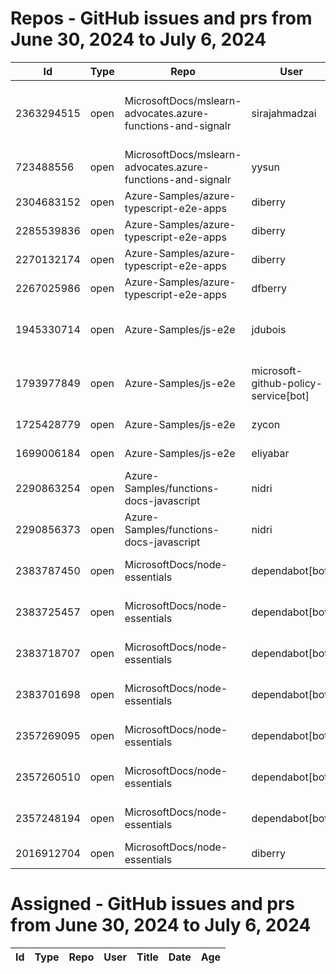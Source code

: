 # Repos - GitHub issues and prs from June 30, 2024 to July 6, 2024
|Id|Type|Repo|User|Title|Date|Age|
|--|--|--|--|--|--|--|
|2363294515|open|MicrosoftDocs/mslearn-advocates.azure-functions-and-signalr|sirajahmadzai| [ Enable real-time updates in a web application using Azure Functions and SignalR Service Exercise Deployment Fails](https://api.github.com/repos/MicrosoftDocs/mslearn-advocates.azure-functions-and-signalr/issues/90)|2024-06-20T00:34:49Z|16|
|723488556|open|MicrosoftDocs/mslearn-advocates.azure-functions-and-signalr|yysun| [connection.send vs axios](https://api.github.com/repos/MicrosoftDocs/mslearn-advocates.azure-functions-and-signalr/issues/16)|2020-10-16T19:42:14Z|1359|
|2304683152|open|Azure-Samples/azure-typescript-e2e-apps|diberry| [README updates](https://api.github.com/repos/Azure-Samples/azure-typescript-e2e-apps/issues/66)|2024-05-19T16:20:09Z|48|
|2285539836|open|Azure-Samples/azure-typescript-e2e-apps|diberry| [Azure SQL quickstarts](https://api.github.com/repos/Azure-Samples/azure-typescript-e2e-apps/issues/64)|2024-05-08T12:58:54Z|59|
|2270132174|open|Azure-Samples/azure-typescript-e2e-apps|diberry| [Assistant function call](https://api.github.com/repos/Azure-Samples/azure-typescript-e2e-apps/issues/63)|2024-04-29T22:58:49Z|68|
|2267025986|open|Azure-Samples/azure-typescript-e2e-apps|dfberry| [Convert eslintignore to eslint "ignores" property](https://api.github.com/repos/Azure-Samples/azure-typescript-e2e-apps/issues/62)|2024-04-27T13:52:38Z|70|
|1945330714|open|Azure-Samples/js-e2e|jdubois| [This repo doesn't meet the "durable ownership minimums" for Microsoft compliance](https://api.github.com/repos/Azure-Samples/js-e2e/issues/55)|2023-10-16T14:19:48Z|264|
|1793977849|open|Azure-Samples/js-e2e|microsoft-github-policy-service[bot]| [FabricBot: Onboarding to GitOps.ResourceManagement because of FabricBot decommissioning](https://api.github.com/repos/Azure-Samples/js-e2e/issues/54)|2023-07-07T18:01:49Z|365|
|1725428779|open|Azure-Samples/js-e2e|zycon| [Method changed to beginStart](https://api.github.com/repos/Azure-Samples/js-e2e/issues/53)|2023-05-25T09:20:31Z|408|
|1699006184|open|Azure-Samples/js-e2e|eliyabar| [Update create-vm.js](https://api.github.com/repos/Azure-Samples/js-e2e/issues/52)|2023-05-07T10:47:32Z|426|
|2290863254|open|Azure-Samples/functions-docs-javascript|nidri| [Update README.md to update references to http triggers](https://api.github.com/repos/Azure-Samples/functions-docs-javascript/issues/9)|2024-05-11T11:56:21Z|56|
|2290856373|open|Azure-Samples/functions-docs-javascript|nidri| [Update httpTriggerRoute.js to use 'context' instead of 'console' for …](https://api.github.com/repos/Azure-Samples/functions-docs-javascript/issues/8)|2024-05-11T11:47:20Z|56|
|2383787450|open|MicrosoftDocs/node-essentials|dependabot[bot]| [chore(deps-dev): bump eslint from 8.57.0 to 9.6.0 in /nodejs-files](https://api.github.com/repos/MicrosoftDocs/node-essentials/issues/129)|2024-07-01T12:57:31Z|5|
|2383725457|open|MicrosoftDocs/node-essentials|dependabot[bot]| [chore(deps-dev): bump eslint from 9.4.0 to 9.6.0 in /nodejs-debug](https://api.github.com/repos/MicrosoftDocs/node-essentials/issues/128)|2024-07-01T12:30:56Z|5|
|2383718707|open|MicrosoftDocs/node-essentials|dependabot[bot]| [chore(deps-dev): bump eslint from 8.57.0 to 9.6.0 in /nodejs-intro](https://api.github.com/repos/MicrosoftDocs/node-essentials/issues/127)|2024-07-01T12:27:51Z|5|
|2383701698|open|MicrosoftDocs/node-essentials|dependabot[bot]| [chore(deps-dev): bump eslint from 8.57.0 to 9.6.0 in /nodejs-http](https://api.github.com/repos/MicrosoftDocs/node-essentials/issues/126)|2024-07-01T12:20:01Z|5|
|2357269095|open|MicrosoftDocs/node-essentials|dependabot[bot]| [chore(deps-dev): bump eslint from 8.57.0 to 9.5.0 in /nodejs-http](https://api.github.com/repos/MicrosoftDocs/node-essentials/issues/125)|2024-06-17T12:49:26Z|19|
|2357260510|open|MicrosoftDocs/node-essentials|dependabot[bot]| [chore(deps-dev): bump eslint from 8.57.0 to 9.5.0 in /nodejs-intro](https://api.github.com/repos/MicrosoftDocs/node-essentials/issues/124)|2024-06-17T12:45:09Z|19|
|2357248194|open|MicrosoftDocs/node-essentials|dependabot[bot]| [chore(deps-dev): bump eslint from 8.57.0 to 9.5.0 in /nodejs-files](https://api.github.com/repos/MicrosoftDocs/node-essentials/issues/123)|2024-06-17T12:39:05Z|19|
|2016912704|open|MicrosoftDocs/node-essentials|diberry| [Best practice for updates](https://api.github.com/repos/MicrosoftDocs/node-essentials/issues/47)|2023-11-29T15:58:58Z|220|
# Assigned - GitHub issues and prs from June 30, 2024 to July 6, 2024
|Id|Type|Repo|User|Title|Date|Age|
|--|--|--|--|--|--|--|

